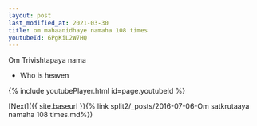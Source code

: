 ```yaml
---
layout: post
last_modified_at: 2021-03-30
title: om mahaanidhaye namaha 108 times
youtubeId: 6PgKiL2W7HQ
---
```

 
 
Om Trivishtapaya nama 
 
 -  Who is heaven 
 
  
 
  
 
 
 
 
 
 


{% include youtubePlayer.html id=page.youtubeId %}
 
[Next]({{ site.baseurl }}{% link  split2/_posts/2016-07-06-Om satkrutaaya namaha 108 times.md%})
 
